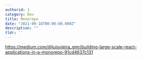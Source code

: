 ```yaml
---
authorid: 1
category: Dev
title: Monorepo
date: "2021-09-18T00:00:00.000Z"
description: ""
tldr: ''
---
```


https://medium.com/@luisvieira_gmr/building-large-scale-react-applications-in-a-monorepo-91cd4637c131




